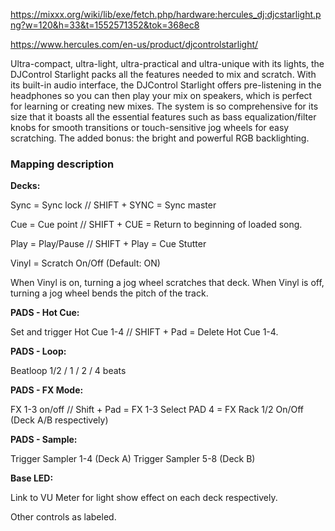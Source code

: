 <https://mixxx.org/wiki/lib/exe/fetch.php/hardware:hercules_dj:djcstarlight.png?w=120&h=33&t=1552571352&tok=368ec8>

<https://www.hercules.com/en-us/product/djcontrolstarlight/>

Ultra-compact, ultra-light, ultra-practical and ultra-unique with its
lights, the DJControl Starlight packs all the features needed to mix and
scratch. With its built-in audio interface, the DJControl Starlight
offers pre-listening in the headphones so you can then play your mix on
speakers, which is perfect for learning or creating new mixes. The
system is so comprehensive for its size that it boasts all the essential
features such as bass equalization/filter knobs for smooth transitions
or touch-sensitive jog wheels for easy scratching. The added bonus: the
bright and powerful RGB backlighting.

### Mapping description

**Decks:**

Sync = Sync lock // SHIFT + SYNC = Sync master

Cue = Cue point // SHIFT + CUE = Return to beginning of loaded song.

Play = Play/Pause // SHIFT + Play = Cue Stutter

Vinyl = Scratch On/Off (Default: ON)

When Vinyl is on, turning a jog wheel scratches that deck. When Vinyl is
off, turning a jog wheel bends the pitch of the track.

**PADS - Hot Cue:**

Set and trigger Hot Cue 1-4 // SHIFT + Pad = Delete Hot Cue 1-4.

**PADS - Loop:**

Beatloop 1/2 / 1 / 2 / 4 beats

**PADS - FX Mode:**

FX 1-3 on/off // Shift + Pad = FX 1-3 Select PAD 4 = FX Rack 1/2 On/Off
(Deck A/B respectively)

**PADS - Sample:**

Trigger Sampler 1-4 (Deck A) Trigger Sampler 5-8 (Deck B)

**Base LED:**

Link to VU Meter for light show effect on each deck respectively.

Other controls as labeled.

